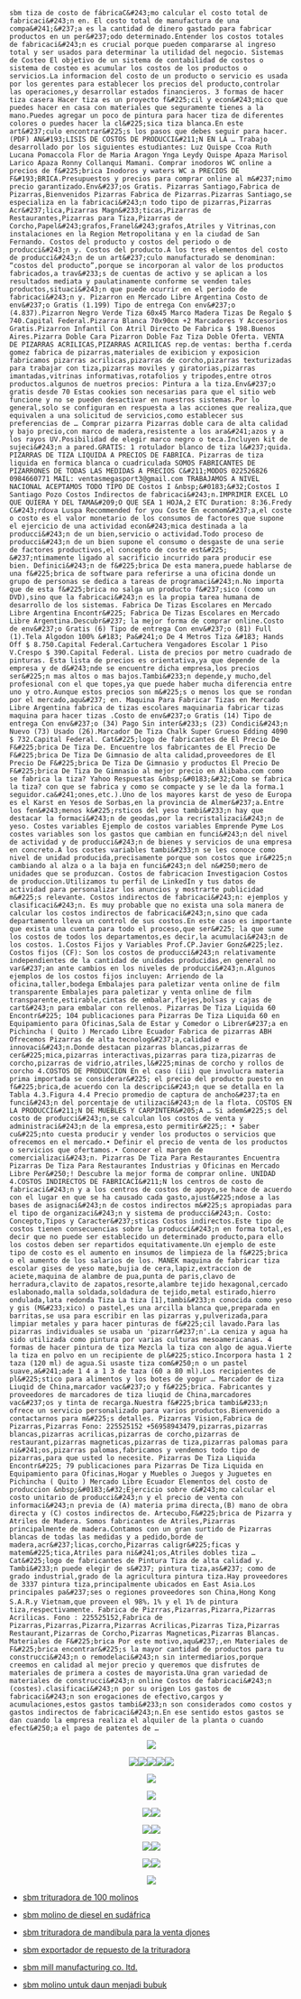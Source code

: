 
```
sbm tiza de costo de fábricaC&#243;mo calcular el costo total de fabricaci&#243;n en. El costo total de manufactura de una compa&#241;&#237;a es la cantidad de dinero gastado para fabricar productos en un per&#237;odo determinado.Entender los costos totales de fabricaci&#243;n es crucial porque pueden compararse al ingreso total y ser usados para determinar la utilidad del negocio. Sistemas de Costeo El objetivo de un sistema de contabilidad de costos o sistema de costeo es acumular los costos de los productos o servicios.La informacion del costo de un producto o servicio es usada por los gerentes para establecer los precios del producto,controlar las operaciones,y desarrollar estados financieros. 3 formas de hacer tiza casera Hacer tiza es un proyecto f&#225;cil y econ&#243;mico que puedes hacer en casa con materiales que seguramente tienes a la mano.Puedes agregar un poco de pintura para hacer tiza de diferentes colores o puedes hacer la cl&#225;sica tiza blanca.En este art&#237;culo encontrar&#225;s los pasos que debes seguir para hacer. (PDF) AN&#193;LISIS DE COSTOS DE PRODUCCI&#211;N EN LA … Trabajo desarrollado por los siguientes estudiantes: Luz Quispe Ccoa Ruth Lucana Pomaccola Flor de Maria Aragon Ynga Leydy Quispe Apaza Marisol Larico Apaza Ronny Collanqui Mamani. Comprar inodoros WC online a precios de f&#225;brica Inodoros y waters WC a PRECIOS DE F&#193;BRICA.Presupuestos y precios para comprar online al m&#237;nimo precio garantizado.Env&#237;os Gratis. Pizarras Santiago,Fabrica de Pizarras,Bienvenidos Pizarras Fabrica de Pizarras.Pizarras Santiago,se especializa en la fabricaci&#243;n todo tipo de pizarras,Pizarras Acr&#237;lica,Pizarras Magn&#233;ticas,Pizarras de Restaurantes,Pizarras para Tiza,Pizarras de Corcho,Papel&#243;grafos,Franel&#243;grafos,Atriles y Vitrinas,con instalaciones en la Region Metropolitana y en la ciudad de San Fernando. Costos del producto y costos del periodo o de producci&#243;n y. Costos del producto.A los tres elementos del costo de producci&#243;n de un art&#237;culo manufacturado se denominan: “costos del producto”,porque se incorporan al valor de los productos fabricados,a trav&#233;s de cuentas de activo y se aplican a los resultados mediata y paulatinamente conforme se venden tales productos,situaci&#243;n que puede ocurrir en el periodo de fabricaci&#243;n y. Pizarron en Mercado Libre Argentina Costo de env&#237;o Gratis (1.199) Tipo de entrega Con env&#237;o (4.837).Pizarron Negro Verde Tiza 60x45 Marco Madera Tizas De Regalo $ 740.Capital Federal.Pizarra Blanca 70x90cm +2 Marcadores Y Accesorios Gratis.Pizarron Infantil Con Atril Directo De Fabrica $ 198.Buenos Aires.Pizarra Doble Cara Pizarron Doble Faz Tiza Doble Oferta. VENTA DE PIZARRAS ACRILICAS,PIZARRAS ACRILICAS rep.de ventas: bertha f.cerda gomez fabrica de pizarras,materiales de exibicion y exposicion fabricamos pizarras acrilicas,pizarras de corcho,pizarras texturizadas para trabajar con tiza,pizarras moviles y giratorias,pizarras imantadas,vitrinas informativas,rotafolios y tripodes,entre otros productos.algunos de nuetros precios: Pintura a la tiza.Env&#237;o gratis desde 70 Estas cookies son necesarias para que el sitio web funcione y no se pueden desactivar en nuestros sistemas.Por lo general,solo se configuran en respuesta a las acciones que realiza,que equivalen a una solicitud de servicios,como establecer sus preferencias de … Comprar pizarra Pizarras doble cara de alta calidad y bajo precio,con marco de madera,resistente a los ara&#241;azos y a los rayos UV.Posibilidad de elegir marco negro o teca.Incluyen kit de sujeci&#243;n a pared.GRATIS: 1 rotulador blanco de tiza l&#237;quida. PIZARRAS DE TIZA LIQUIDA A PRECIOS DE FABRICA. Pizarras de tiza liquida en formica blanca o cuadriculada SOMOS FABRICANTES DE PIZARRONES DE TODAS LAS MEDIDAS A PRECIOS C&#211;MODOS 022526826 0984660771 MAIL: ventasmegasport3@gmail.com TRABAJAMOS A NIVEL NACIONAL ACEPTAMOS TODO TIPO DE Costos I &nbsp;&#0183;&#32;Costos I Santiago Pozo Costos Indirectos de fabricaci&#243;n.IMPRIMIR EXCEL LO QUE QUIERA Y DEL TAMA&#209;O QUE SEA 1 HOJA,2 ETC Duration: 8:36.Fredy C&#243;rdova Luspa Recommended for you Coste En econom&#237;a,el coste o costo es el valor monetario de los consumos de factores que supone el ejercicio de una actividad econ&#243;mica destinada a la producci&#243;n de un bien,servicio o actividad.Todo proceso de producci&#243;n de un bien supone el consumo o desgaste de una serie de factores productivos,el concepto de coste est&#225; &#237;ntimamente ligado al sacrificio incurrido para producir ese bien. Definici&#243;n de f&#225;brica De esta manera,puede hablarse de una f&#225;brica de software para referirse a una oficina donde un grupo de personas se dedica a tareas de programaci&#243;n.No importa que de esta f&#225;brica no salga un producto f&#237;sico (como un DVD),sino que la fabricaci&#243;n es la propia tarea humana de desarrollo de los sistemas. Fabrica De Tizas Escolares en Mercado Libre Argentina Encontr&#225; Fabrica De Tizas Escolares en Mercado Libre Argentina.Descubr&#237; la mejor forma de comprar online.Costo de env&#237;o Gratis (6) Tipo de entrega Con env&#237;o (81) Full (1).Tela Algodon 100% &#183; Pa&#241;o De 4 Metros Tiza &#183; Hands Off $ 8.750.Capital Federal.Cartuchera Vengadores Escolar 1 Piso V.Crespo $ 390.Capital Federal. Lista de precios por metro cuadrado de pinturas. Esta lista de precios es orientativa,ya que depende de la empresa y de d&#243;nde se encuentre dicha empresa,los precios ser&#225;n mas altos o mas bajos.Tambi&#233;n depende,y mucho,del profesional con el que topes,ya que puede haber mucha diferencia entre uno y otro.Aunque estos precios son m&#225;s o menos los que se rondan por el mercado,aqu&#237; en. Maquina Para Fabricar Tizas en Mercado Libre Argentina fabrica de tizas escolares maquinaria fabricar tizas maquina para hacer tizas .Costo de env&#237;o Gratis (14) Tipo de entrega Con env&#237;o (34) Pago Sin inter&#233;s (23) Condici&#243;n Nuevo (73) Usado (26).Marcador De Tiza Chalk Super Grueso Edding 4090 $ 732.Capital Federal. Cat&#225;logo de fabricantes de El Precio De F&#225;brica De Tiza De. Encuentre los fabricantes de El Precio De F&#225;brica De Tiza De Gimnasio de alta calidad,proveedores de El Precio De F&#225;brica De Tiza De Gimnasio y productos El Precio De F&#225;brica De Tiza De Gimnasio al mejor precio en Alibaba.com como se fabrica la tiza? Yahoo Respuestas &nbsp;&#0183;&#32;Como se fabrica la tiza? con que se fabrica y como se compacte y se le da la forma.1 seguidor.ca&#241;ones,etc.).Uno de los mayores karst de yeso de Europa es el Karst en Yesos de Sorbas,en la provincia de Almer&#237;a.Entre los fen&#243;menos k&#225;rsticos del yeso tambi&#233;n hay que destacar la formaci&#243;n de geodas,por la recristalizaci&#243;n de yeso. Costes variables Ejemplo de costos variables Emprende Pyme Los costes variables son los gastos que cambian en funci&#243;n del nivel de actividad y de producci&#243;n de bienes y servicios de una empresa en concreto.A los costes variables tambi&#233;n se les conoce como nivel de unidad producida,precisamente porque son costos que ir&#225;n cambiando al alza o a la baja en funci&#243;n del n&#250;mero de unidades que se produzcan. Costos de fabricacion Investigacion Costos de produccion.Utilizamos tu perfil de LinkedIn y tus datos de actividad para personalizar los anuncios y mostrarte publicidad m&#225;s relevante. Costos indirectos de fabricaci&#243;n: ejemplos y clasificaci&#243;n. Es muy probable que no exista una sola manera de calcular los costos indirectos de fabricaci&#243;n,sino que cada departamento lleva un control de sus costos.En este caso es importante que exista una cuenta para todo el proceso,que ser&#225; la que sume los costos de todos los departamentos,es decir,la acumulaci&#243;n de los costos. 1.Costos Fijos y Variables Prof.CP.Javier Gonz&#225;lez. Costos fijos (CF): Son los costos de producci&#243;n relativamente independientes de la cantidad de unidades producidas,en general no var&#237;an ante cambios en los niveles de producci&#243;n.Algunos ejemplos de los costos fijos incluyen: Arriendo de la oficina,taller,bodega Embalajes para paletizar venta online de film transparente Embalajes para paletizar y venta online de film transparente,estirable,cintas de embalar,flejes,bolsas y cajas de cart&#243;n para embalar con rellenos. Pizarras De Tiza Liquida 60 Encontr&#225; 104 publicaciones para Pizarras De Tiza Liquida 60 en Equipamiento para Oficinas,Sala de Estar y Comedor o Librer&#237;a en Pichincha ( Quito ) Mercado Libre Ecuador Fabrica de pizarras ABH Ofrecemos Pizarras de alta tecnolog&#237;a,calidad e innovaci&#243;n.Donde destacan pizarras blancas,pizarras de cer&#225;mica,pizarras interactivas,pizarras para tiza,pizarras de corcho,pizarras de vidrio,atriles,l&#225;minas de corcho y rollos de corcho 4.COSTOS DE PRODUCCION En el caso (iii) que involucra materia prima importada se considerar&#225; el precio del producto puesto en f&#225;brica,de acuerdo con la descripci&#243;n que se detalla en la Tabla 4.3.Figura 4.4 Precio promedio de captura de ancho&#237;ta en funci&#243;n del porcentaje de utilizaci&#243;n de la flota. COSTOS EN LA PRODUCCI&#211;N DE MUEBLES Y CARPINTER&#205;A … Si adem&#225;s del costo de producci&#243;n,se calculan los costos de venta y administraci&#243;n de la empresa,esto permitir&#225;: • Saber cu&#225;nto cuesta producir y vender los productos o servicios que ofrecemos en el mercado.• Definir el precio de venta de los productos o servicios que ofertamos.• Conocer el margen de comercializaci&#243;n. Pizarras De Tiza Para Restaurantes Encuentra Pizarras De Tiza Para Restaurantes Industrias y Oficinas en Mercado Libre Per&#250;! Descubre la mejor forma de comprar online. UNIDAD 4.COSTOS INDIRECTOS DE FABRICACI&#211;N los centros de costo de fabricaci&#243;n y a los centros de costos de apoyo,se hace de acuerdo con el lugar en que se ha causado cada gasto,ajust&#225;ndose a las bases de asignaci&#243;n de costos indirectos m&#225;s apropiadas para el tipo de organizaci&#243;n y sistema de producci&#243;n. Costo: Concepto,Tipos y Caracter&#237;sticas Costos indirectos.Este tipo de costos tienen consecuencias sobre la producci&#243;n en forma total,es decir que no puede ser establecido un determinado producto,para ello los costos deben ser repartidos equitativamente.Un ejemplo de este tipo de costo es el aumento en insumos de limpieza de la f&#225;brica o el aumento de los salarios de los. MANEK maquina de fabricar tiza escolar gises de yeso mate,bujia de cera,lapiz,extraccion de aciete,maquina de alambre de pua,punta de paris,clavo de herradura,clavito de zapatos,resorte,alambre tejido hexagonal,cercado eslabonado,malla soldada,soldadura de tejido,metal estirado,hierro ondulada,lata redonda Tiza La tiza [1],tambi&#233;n conocida como yeso y gis (M&#233;xico) o pastel,es una arcilla blanca que,preparada en barritas,se usa para escribir en las pizarras y,pulverizada,para limpiar metales y para hacer pinturas de f&#225;cil lavado.Para las pizarras individuales se usaba un 'pizarr&#237;n'.La ceniza y agua ha sido utilizada como pintura por varias culturas mesoamericanas. 4 formas de hacer pintura de tiza Mezcla la tiza con algo de agua.Vierte la tiza en polvo en un recipiente de pl&#225;stico.Incorpora hasta 1 2 taza (120 ml) de agua.Si usaste tiza com&#250;n o un pastel suave,a&#241;ade 1 4 a 1 3 de taza (60 a 80 ml).Los recipientes de pl&#225;stico para alimentos y los botes de yogur … Marcador de tiza Liuqid de China,marcador vac&#237;o y f&#225;brica. Fabricantes y proveedores de marcadores de tiza liuqid de China,marcadores vac&#237;os y tinta de recarga.Nuestra f&#225;brica tambi&#233;n ofrece un servicio personalizado para varios productos.Bienvenido a contactarnos para m&#225;s detalles. Pizarras Vision,Fabrica de Pizarras,Pizarras Fono: 225525152 +56958943479,pizarras,pizarras blancas,pizarras acrilicas,pizarras de corcho,pizarras de restaurant,pizarras magneticas,pizarras de tiza,pizarras palomas para ni&#241;os,pizarras palomas,fabricamos y vendemos todo tipo de pizarras,para que usted lo necesite. Pizarras De Tiza Liquida Encontr&#225; 79 publicaciones para Pizarras De Tiza Liquida en Equipamiento para Oficinas,Hogar y Muebles o Juegos y Juguetes en Pichincha ( Quito ) Mercado Libre Ecuador Elementos del costo de produccion &nbsp;&#0183;&#32;Ejercicio sobre c&#243;mo calcular el costo unitario de producci&#243;n y el precio de venta con informaci&#243;n previa de (A) materia prima directa,(B) mano de obra directa y (C) costos indirectos de. Artecubo,F&#225;brica de Pizarra y Atriles de Madera. Somos fabricantes de Atriles,Pizarras principalmente de madera.Contamos con un gran surtido de Pizarras blancas de todas las medidas y a pedido,borde de madera,acr&#237;licas,corcho,Pizarras caligr&#225;ficas y matem&#225;tica,Atriles para ni&#241;os,Atriles dobles tiza … Cat&#225;logo de fabricantes de Pintura Tiza de alta calidad y. Tambi&#233;n puede elegir de s&#237; pintura tiza,as&#237; como de grado industrial,grado de la agricultura pintura tiza.Hay proveedores de 3337 pintura tiza,principalmente ubicados en East Asia.Los principales pa&#237;ses o regiones proveedores son China,Hong Kong S.A.R.y Vietnam,que proveen el 98%，1% y el 1% de pintura tiza,respectivamente. Fabrica de Pizrras,Pizarras,Pizarra,Pizarras Acrilicas. Fono : 225525152,Fabrica de Pizarras,Pizarras,Pizarra,Pizarras Acrilicas,Pizarras Tiza,Pizarras Restaurant,Pizarras de Corcho,Pizarras Magneticas,Pizarras Blancas. Materiales de F&#225;brica Por este motivo,aqu&#237;,en Materiales de F&#225;brica encontrar&#225;s la mayor cantidad de productos para tu construcci&#243;n o remodelaci&#243;n sin intermediarios,porque creemos en calidad al mejor precio y queremos que disfrutes de materiales de primera a costes de mayorista.Una gran variedad de materiales de construcci&#243;n online Costos de fabricaci&#243;n (costes).clasificaci&#243;n por su origen Los gastos de fabricaci&#243;n son erogaciones de efectivo,cargos y acumulaciones,estos gastos tambi&#233;n son considerados como costos y gastos indirectos de fabricaci&#243;n.En ese sentido estos gastos se dan cuando la empresa realiza el alquiler de la planta o cuando efect&#250;a el pago de patentes de … 
```

<div align="center">

<a href="https://es-crusher.shibang-china.com/github&k=sbm+tiza+de+costo+de+f%C3%A1brica"><img src="https://static.shibang-china.com/es/crusher/logo.jpg"></a>

<a href="https://es-crusher.shibang-china.com/github&k=sbm+tiza+de+costo+de+f%C3%A1brica"><img src="https://static.shibang-china.com/es/crusher/index.jpg"></a><a href="https://es-crusher.shibang-china.com/material.htmlgithub&k=sbm+tiza+de+costo+de+f%C3%A1brica"><img src="https://static.shibang-china.com/es/crusher/material.jpg"></a><a href="https://es-crusher.shibang-china.com/application.htmlgithub&k=sbm+tiza+de+costo+de+f%C3%A1brica"><img src="https://static.shibang-china.com/es/crusher/application.jpg"></a><a href="https://es-crusher.shibang-china.com/aboutus.htmlgithub&k=sbm+tiza+de+costo+de+f%C3%A1brica"><img src="https://static.shibang-china.com/es/crusher/aboutus.jpg"></a><a href="https://es-crusher.shibang-china.com/contact.htmlgithub&k=sbm+tiza+de+costo+de+f%C3%A1brica"><img src="https://static.shibang-china.com/es/crusher/contact.jpg"></a>

<a href="https://es-crusher.shibang-china.com/github&k=sbm+tiza+de+costo+de+f%C3%A1brica"><img src="https://static.shibang-china.com/es/crusher/banner.jpg"></a>

<a href="https://swt.shibang-china.com/github&k=sbm+tiza+de+costo+de+f%C3%A1brica"><img src="https://static.shibang-china.com/es/crusher/text.jpg"></a>

<a href="https://swt.shibang-china.com/github&k=sbm+tiza+de+costo+de+f%C3%A1brica"><img src="https://static.shibang-china.com/es/crusher/chat.jpg"></a><a href="https://es-crusher.shibang-china.com/contact.htmlgithub&k=sbm+tiza+de+costo+de+f%C3%A1brica"><img src="https://static.shibang-china.com/es/crusher/message.jpg"></a>

<a href="https://es-crusher.shibang-china.com/products/pe.htmlgithub&k=sbm+tiza+de+costo+de+f%C3%A1brica"><img src="https://static.shibang-china.com/es/crusher/pe.jpg"></a><a href="https://es-crusher.shibang-china.com/products/pf.htmlgithub&k=sbm+tiza+de+costo+de+f%C3%A1brica"><img src="https://static.shibang-china.com/es/crusher/pf.jpg"></a>

<a href="https://es-crusher.shibang-china.com/products/hpt.htmlgithub&k=sbm+tiza+de+costo+de+f%C3%A1brica"><img src="https://static.shibang-china.com/es/crusher/hpt.jpg"></a><a href="https://es-crusher.shibang-china.com/products/vsi.htmlgithub&k=sbm+tiza+de+costo+de+f%C3%A1brica"><img src="https://static.shibang-china.com/es/crusher/vsi.jpg"></a>

<a href="https://es-crusher.shibang-china.com/products/klv.htmlgithub&k=sbm+tiza+de+costo+de+f%C3%A1brica"><img src="https://static.shibang-china.com/es/crusher/klv.jpg"></a><a href="https://es-crusher.shibang-china.com/products/portable.htmlgithub&k=sbm+tiza+de+costo+de+f%C3%A1brica"><img src="https://static.shibang-china.com/es/crusher/portable.jpg"></a>

<a href="https://swt.shibang-china.com/github&k=sbm+tiza+de+costo+de+f%C3%A1brica"><img src="https://static.shibang-china.com/es/crusher/case.jpg"></a>

</div>


* [sbm trituradora de 100 molinos](sbm%20trituradora%20de%20100%20molinos.md)

* [sbm molino de diesel en sudáfrica](sbm%20molino%20de%20diesel%20en%20sud%C3%A1frica.md)

* [sbm trituradora de mandíbula para la venta djones](sbm%20trituradora%20de%20mand%C3%ADbula%20para%20la%20venta%20djones.md)

* [sbm exportador de repuesto de la trituradora](sbm%20exportador%20de%20repuesto%20de%20la%20trituradora.md)

* [sbm mill manufacturing co. ltd.](sbm%20mill%20manufacturing%20co.%20ltd..md)

* [sbm molino untuk daun menjadi bubuk](sbm%20molino%20untuk%20daun%20menjadi%20bubuk.md)